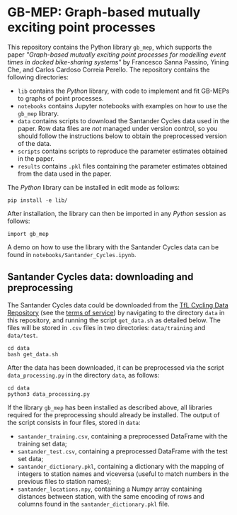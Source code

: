 # GB-MEP: Graph-based mutually exciting point processes

This repository contains the Python library `gb_mep`, which supports the paper *"Graph-based mutually exciting point processes for modelling event times in docked bike-sharing systems"* by Francesco Sanna Passino, Yining Che, and Carlos Cardoso Correia Perello. The repository contains the following directories:

* `lib` contains the _Python_ library, with code to implement and fit GB-MEPs to graphs of point processes.
* `notebooks` contains Jupyter notebooks with examples on how to use the `gb_mep` library.
* `data` contains scripts to download the Santander Cycles data used in the paper. Row data files are *not* managed under version control, so you should follow the instructions below to obtain the preprocessed version of the data.
* `scripts` contains scripts to reproduce the parameter estimates obtained in the paper.
* `results` contains `.pkl` files containing the parameter estimates obtained from the data used in the paper. 

The _Python_ library can be installed in edit mode as follows:
```
pip install -e lib/
```
After installation, the library can then be imported in any _Python_ session as follows:
```python3
import gb_mep
```
A demo on how to use the library with the Santander Cycles data can be found in `notebooks/Santander_Cycles.ipynb`.

## Santander Cycles data: downloading and preprocessing
The Santander Cycles data could be downloaded from the [TfL Cycling Data Repository](https://cycling.data.tfl.gov.uk/) (see the [terms of service](https://tfl.gov.uk/corporate/terms-and-conditions/transport-data-service)) by navigating to the directory `data` in this repository, and running the script `get_data.sh` as detailed below. The files will be stored in `.csv` files in two directories: `data/training` and `data/test`. 
```
cd data
bash get_data.sh
```
After the data has been downloaded, it can be preprocessed via the script `data_processing.py` in the directory `data`, as follows:
```
cd data
python3 data_processing.py
```
If the library `gb_mep` has been installed as described above, all libraries required for the preprocessing should already be installed. The output of the script consists in four files, stored in `data`:
- `santander_training.csv`, containing a preprocessed DataFrame with the training set data;
- `santander_test.csv`, containing a preprocessed DataFrame with the test set data;
- `santander_dictionary.pkl`, containing a dictionary with the mapping of integers to station names and viceversa (useful to match numbers in the previous files to station names);
- `santander_locations.npy`, containing a Numpy array containing distances between station, with the same encoding of rows and columns found in the `santander_dictionary.pkl` file. 
